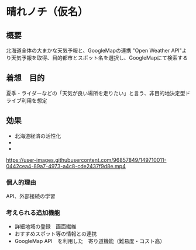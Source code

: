 # 晴れノチ（仮名）


## 概要

北海道全体の大まかな天気予報と、GoogleMapの連携
"Open Weather API"より天気予報を取得、目的都市とスポット名を選択し、GoogleMapにて検索する


## 着想　目的
夏季・ライダーなどの「天気が良い場所を走りたい」と言う、非目的地決定型ドライブ利用を想定


## 効果

- 北海道経済の活性化
- 
- 

https://user-images.githubusercontent.com/96857849/149710011-0442cea4-89a7-4973-a4c8-cde2437f9d8e.mp4



### 個人的理由

 API、外部接続の学習


### 考えられる追加機能

- 詳細地域の登録　画面繊維
- おすすめスポット等の情報との連携
- GoogleMap API　を利用した　寄り道機能（難易度・コスト高）
